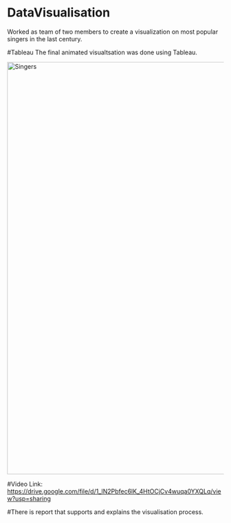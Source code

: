 # DataVisualisation
Worked as team of two members to create a visualization on most popular singers in the last century. 

#Tableau
The final animated visualtsation was done using Tableau.

<img width="960" alt="Singers" src="https://user-images.githubusercontent.com/39568831/193053259-e49e4c36-8e67-4cf5-a7da-2bfafe7b3290.png">

#Video Link:
https://drive.google.com/file/d/1_lN2Pbfec6lK_4HtOCjCv4wuqa0YXQLq/view?usp=sharing 

#There is report that supports and explains the visualisation process. 
